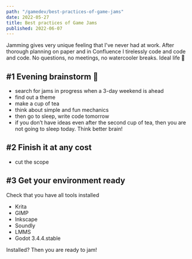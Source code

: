 ```yaml
---
path: "/gamedev/best-practices-of-game-jams"
date: 2022-05-27
title: Best practices of Game Jams
published: 2022-06-07
---
```


Jamming gives very unique feeling that I've never had at work.
After thorough planning on paper and in Confluence I tirelessly code and code and code.
No questions, no meetings, no watercooler breaks. Ideal life 🦄

## #1 Evening brainstorm 🍵 

- search for jams in progress when a 3-day weekend is ahead
- find out a theme
- make a cup of tea
- think about simple and fun mechanics
- then go to sleep, write code tomorrow
- if you don’t have ideas even after the second cup of tea, then you are not going to sleep today. Think better brain!

## #2 Finish it at any cost

- cut the scope

## #3 Get your environment ready

Check that you have all tools installed

- Krita
- GIMP
- Inkscape
- Soundly
- LMMS
- Godot 3.4.4.stable

Installed? Then you are ready to jam!

